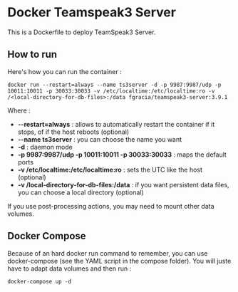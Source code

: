 # Docker Teamspeak3 Server

This is a Dockerfile to deploy TeamSpeak3 Server.

## How to run

Here's how you can run the container :

```
docker run --restart=always --name ts3server -d -p 9987:9987/udp -p 10011:10011 -p 30033:30033 -v /etc/localtime:/etc/localtime:ro -v /<local-directory-for-db-files>:/data fgracia/teamspeak3-server:3.9.1
```

Where :

* **--restart=always** : allows to automatically restart the container if it stops, of if the host reboots (optional)
* **--name ts3server** : you can choose the name you want
* **-d** : daemon mode
* **-p 9987:9987/udp -p 10011:10011 -p 30033:30033** : maps the default ports
* **-v /etc/localtime:/etc/localtime:ro** : sets the UTC like the host (optional)
* **-v /local-directory-for-db-files:/data** : if you want persistent data files, you can choose a local directory (optional)

If you use post-processing actions, you may need to mount other data volumes.


## Docker Compose

Because of an hard docker run command to remember, you can use docker-compose (see the YAML script in the compose folder).
You will juste have to adapt data volumes and then run :

```
docker-compose up -d
```
